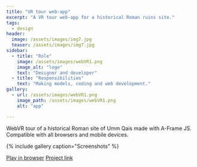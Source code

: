 ```yaml
---
title: "VR tour web-app"
excerpt: "A VR tour web-app for a historical Roman ruins site."
tags:
  - design
header:
  image: /assets/images/img7.jpg
  teaser: /assets/images/img7.jpg
sidebar:
  - title: "Role"
    image: /assets/images/webVR1.png
    image_alt: "logo"
    text: "Designer and developer"
  - title: "Responsibilities"
    text: "Making models, coding and web development."
gallery:
  - url: /assets/images/webVR1.png
    image_path: /assets/images/webVR1.png
    alt: "app"

---
```

WebVR tour of a historical Roman site of Umm Qais made with A-Frame JS. Compatible with all browsers and mobile devices.

{% include gallery caption="Screenshots" %}

<a href="https://oreoadidas.github.io/Roman-Ruins-in-A-Frame-Web-VR/" class="btn btn--primary">Play in browser</a>
<a href="https://github.com/oreoadidas/Roman-Ruins-in-A-Frame-Web-VR/" class="btn btn--secondary">Project link</a>